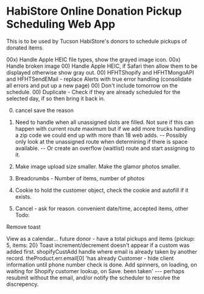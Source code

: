 # HabiStore Online Donation Pickup Scheduling Web App

This is to be used by Tucson HabiStore's donors to schedule pickups of donated items.

00x) Handle Apple HEIC file types, show the grayed image icon.
00x) Handle broken image
00) Handle Apple HEIC, if Safari then allow them to be displayed otherwise show gray out. 
00) HFHTShopify and HFHTMongoAPI and HFHTSendEMail - replace Alerts with true error handling (consolidate all errors and put up a new page)
00) Don't include tomorrow on the schedule.
00) Duplicate - Check if they are already scheduled for the selected day, if so then bring it back in.

0) cancel save the reason 

1) Need to handle when all unassigned slots are filled. Not sure if this can happen with current route maximum but if we add more trucks handling a zip code we could end up with more than 18 web adds.
-- Possibly only look at the unassigned route when determining if there is space available. 
-- Or create an overflow (waitlist) route and start assigning to it. 
4) Make image upload size smaller. Make the glamor photos smaller.
5) Breadcrumbs - Number of items, number of photos
6) Cookie to hold the customer object, check the cookie and autofill if it exists.
7) Cancel - ask for reason. convenient date/time, accepted items, other
Todo:




Remove toast

View as a calendar... future
donor - have a total pickups and items {pickup: 5, items: 20}
Toast increment/decrement doesn't appear if a custom was added first.
shopifyCustAdd handle where email is already taken by another record. theProduct.err.email[0] 'has already 
Customer - hide client information until phone number check is done.
Add spinners, on loading, on waiting for Shopify customer lookup, on Save.
been taken'
--- perhaps resubmit without the email, and/or notify the scheduler to resolve the discrepency.
